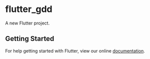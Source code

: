 # flutter_gdd

A new Flutter project.

## Getting Started

For help getting started with Flutter, view our online
[documentation](http://flutter.io/).
